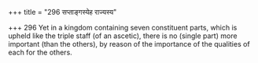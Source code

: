 +++
title = "296 सप्ताङ्गस्येह राज्यस्य"

+++
296	Yet in a kingdom containing seven constituent parts, which is upheld like the triple staff (of an ascetic), there is no (single part) more important (than the others), by reason of the importance of the qualities of each for the others.